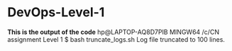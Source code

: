 # DevOps-Level-1

**This is the output of the code**
hp@LAPTOP-AQ8D7PIB MINGW64 /c/CN assignment Level 1
$ bash truncate_logs.sh
Log file truncated to 100 lines.

